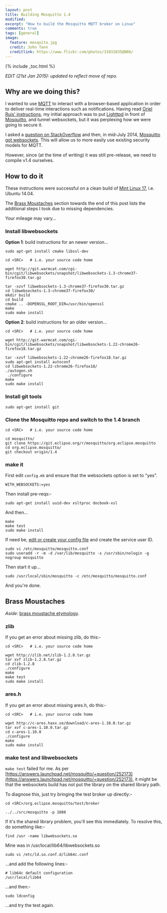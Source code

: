 ```yaml
---
layout: post
title: Building Mosquitto 1.4
modified:
excerpt: "How to build the Mosquitto MQTT broker on Linux"
comments: true
tags: [general]
image:
  feature: mosquito.jpg
  credit: John Tann
  creditlink: https://www.flickr.com/photos/31031835@N08/
---
```


{% include _toc.html %}

*EDIT (21st Jan 2015): updated to reflect move of repo.*


## Why are we doing this?

I wanted to use [MQTT][MQTT] to interact with a browser-based application in order to deliver real-time interactions such as notifications. Having read [Oriel Ruis' instructions][OrielRuisPost], my initial approach was to put [Lighttpd][Lighttpd] in front of [Mosquitto][Mosquitto], and tunnel websockets, but it was perplexing how we were going to secure it.

I asked a [question on StackOverflow][StackoverflowQuestion] and then, in mid-July 2014, [Mosquitto got websockets][MosquittoWebsockets]. This will allow us to more easily use existing security models for MQTT.

However, since (at the time of writing) it was still pre-release, we need to compile v1.4 ourselves.


## How to do it

These instructions were successful on a clean build of [Mint Linux 17][LinuxMint], i.e. Ubuntu 14.04.

The [Brass Moustaches](#brass-moustaches) section towards the end of this post lists the additional steps I took due to missing dependencies.

Your mileage may vary...

### Install libwebsockets

**Option 1**: build instructions for an newer version...

    sudo apt-get install cmake libssl-dev
    
    cd <SRC>   # i.e. your source code home
    
    wget http://git.warmcat.com/cgi-bin/cgit/libwebsockets/snapshot/libwebsockets-1.3-chrome37-firefox30.tar.gz
    
    tar -xzvf libwebsockets-1.3-chrome37-firefox30.tar.gz
    cd libwebsockets-1.3-chrome37-firefox30/
    mkdir build
    cd build
    cmake .. -DOPENSSL_ROOT_DIR=/usr/bin/openssl
    make
    sudo make install
    
**Option 2**: build instructions for an older version...

    cd <SRC>   # i.e. your source code home
    
    wget http://git.warmcat.com/cgi-bin/cgit/libwebsockets/snapshot/libwebsockets-1.22-chrome26-firefox18.tar.gz
    
    tar -xzvf libwebsockets-1.22-chrome26-firefox18.tar.gz
    sudo apt-get install autoconf
    cd libwebsockets-1.22-chrome26-firefox18/
    ./autogen.sh
     ./configure
    make
    sudo make install
    
### Install git tools

    sudo apt-get install git    

### Clone the Mosquitto repo and switch to the 1.4 branch

    cd <SRC>   # i.e. your source code home
    
    cd mosquitto/
    git clone https://git.eclipse.org/r/mosquitto/org.eclipse.mosquitto
    cd org.eclipse.mosquitto/
    git checkout origin/1.4
    
### make it

First edit `config.mk` and ensure that the websockets option is set to "yes".

    WITH_WEBSOCKETS:=yes
    
Then install pre-reqs:-

    sudo apt-get install uuid-dev xsltproc docbook-xsl
    
And then...

    make
    make test
    sudo make install
    
If need be, [edit or create your config file][MosquittoConfig] and create the service user ID.

    sudo vi /etc/mosquitto/mosquitto.conf
    sudo useradd -r -m -d /var/lib/mosquitto -s /usr/sbin/nologin -g nogroup mosquitto
    
Then start it up...

    sudo /usr/local/sbin/mosquitto -c /etc/mosquitto/mosquitto.conf
    
And you're done.


## Brass Moustaches

*Aside*: [brass moustache etymology](/2014/07/25/brass-moustache).


### zlib

If you get an error about missing zlib, do this:-

    cd <SRC>   # i.e. your source code home
    
    wget http://zlib.net/zlib-1.2.8.tar.gz
    tar xvf zlib-1.2.8.tar.gz
    cd zlib-1.2.8
    ./configure
    make
    make test
    sudo make install

    
### ares.h

If you get an error about missing ares.h, do this:-

    cd <SRC>   # i.e. your source code home
    
    wget http://c-ares.haxx.se/download/c-ares-1.10.0.tar.gz
    tar xvf c-ares-1.10.0.tar.gz
    cd c-ares-1.10.0
    ./configure
    make
    sudo make install


### make test and libwebsockets

`make test` failed for me. As per [https://answers.launchpad.net/mosquitto/+question/252173](https://answers.launchpad.net/mosquitto/+question/252173), it might be that the websockets build has not put the library on the shared library path.

To diagnose this, just try bringing the test broker up directly:-

    cd <SRC>/org.eclipse.mosquitto/test/broker

    ../../src/mosquitto -p 1888
    
If it's the shared library problem, you'll see this immediately. To resolve this, do something like:-

    find /usr -name libwebsockets.so
    
Mine was in /usr/local/lib64/libwebsockets.so

    sudo vi /etc/ld.so.conf.d/lib64c.conf
    
...and add the following lines:-

    # lib64c default configuration
    /usr/local/lib64
    
...and then:-

    sudo ldconfig
    
...and try the test again.



[MQTT]: http://mqtt.org/
[OrielRuisPost]: http://oriolrius.cat/blog/2013/09/25/server-send-push-notifications-to-client-browser-without-polling/
[Lighttpd]: http://www.lighttpd.net
[Mosquitto]: http://mosquitto.org/
[StackOverflowQuestion]: http://stackoverflow.com/questions/24488512/how-to-secure-mqtt-over-websockets
[MosquittoWebsockets]: http://jpmens.net/2014/07/03/the-mosquitto-mqtt-broker-gets-websockets-support
[LinuxMint]: http://www.linuxmint.com
[BrassMoustaches]: /2014/07/25/brass-moustache
[MosquittoConfig]: http://mosquitto.org/man/mosquitto-conf-5.html
[BrassMoustacheDef]: /2014/07/25/brass-moustache
[LoadPublicKey]: https://confluence.atlassian.com/display/BITBUCKET/Troubleshoot+SSH+Issues#TroubleshootSSHIssues-Permissiondenied(publickey)orNosuitableresponsefromremote